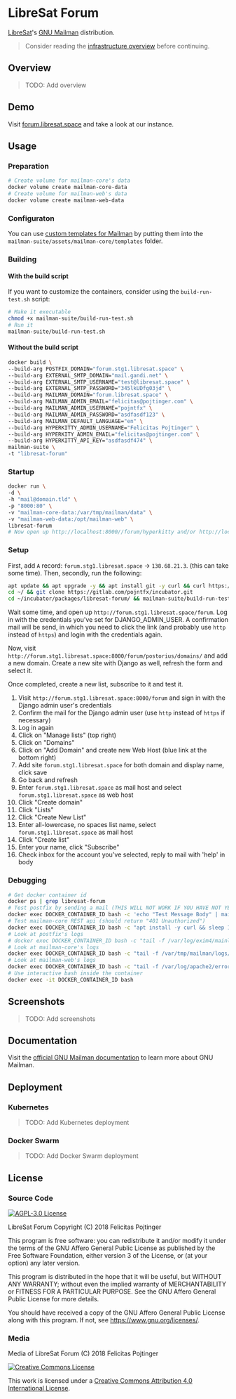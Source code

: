 # LibreSat Forum

[LibreSat](http://libresat.space/)'s [GNU Mailman](http://www.list.org/) distribution.

> Consider reading the [infrastructure overview](https://github.com/opensdcp/opensdcp-infrastructure#overview) before continuing.

## Overview

> TODO: Add overview

## Demo

Visit [forum.libresat.space](https://forum.libresat.space) and take a look at our instance.

## Usage

### Preparation

```bash
# Create volume for mailman-core's data
docker volume create mailman-core-data
# Create volume for mailman-web's data
docker volume create mailman-web-data
```

### Configuraton

You can use [custom templates for Mailman](http://docs.mailman3.org/en/latest/config-core.html#configure-templates) by putting them into the `mailman-suite/assets/mailman-core/templates` folder.

### Building

#### With the build script

If you want to customize the containers, consider using the `build-run-test.sh` script:

```bash
# Make it executable
chmod +x mailman-suite/build-run-test.sh
# Run it
mailman-suite/build-run-test.sh
```

#### Without the build script

```bash
docker build \
--build-arg POSTFIX_DOMAIN="forum.stg1.libresat.space" \
--build-arg EXTERNAL_SMTP_DOMAIN="mail.gandi.net" \
--build-arg EXTERNAL_SMTP_USERNAME="test@libresat.space" \
--build-arg EXTERNAL_SMTP_PASSWORD="345lkUDfg03jd" \
--build-arg MAILMAN_DOMAIN="forum.libresat.space" \
--build-arg MAILMAN_ADMIN_EMAIL="felicitas@pojtinger.com" \
--build-arg MAILMAN_ADMIN_USERNAME="pojntfx" \
--build-arg MAILMAN_ADMIN_PASSWORD="asdfasdf123" \
--build-arg MAILMAN_DEFAULT_LANGUAGE="en" \
--build-arg HYPERKITTY_ADMIN_USERNAME="Felicitas Pojtinger" \
--build-arg HYPERKITY_ADMIN_EMAIL="felicitas@pojtinger.com" \
--build-arg HYPERKITTY_API_KEY="asdfasdf474" \
mailman-suite \
-t "libresat-forum"
```

### Startup

```bash
docker run \
-d \
-h "mail@domain.tld" \
-p "8000:80" \
-v "mailman-core-data:/var/tmp/mailman/data" \
-v "mailman-web-data:/opt/mailman-web" \
libresat-forum
# Now open up http://localhost:8000//forum/hyperkitty and/or http://localhost:8000//forum/postorius and sign up!
```

### Setup

First, add `A` record: `forum.stg1.libresat.space` -> `138.68.21.3`. (this can take some time).
Then, secondly, run the following:

```bash
apt update && apt upgrade -y && apt install git -y curl && curl https://get.docker.com/ | bash
cd ~/ && git clone https://gitlab.com/pojntfx/incubator.git
cd ~/incubator/packages/libresat-forum/ && mailman-suite/build-run-test.sh
```

Wait some time, and open up `http://forum.stg1.libresat.space/forum`. Log in with the credentials you've set for DJANGO_ADMIN_USER. A confirmation mail will be send, in which you need to click the link (and probably use `http` instead of `https`) and login with the credentials again.

Now, visit `http://forum.stg1.libresat.space:8000/forum/postorius/domains/` and add a new domain. Create a new site with Django as well, refresh the form and select it.

Once completed, create a new list, subscribe to it and test it.

1.  Visit `http://forum.stg1.libresat.space:8000/forum` and sign in with the Django admin user's credentials
2.  Confirm the mail for the Django admin user (use `http` instead of `https` if necessary)
3.  Log in again
4.  Click on "Manage lists" (top right)
5.  Click on "Domains"
6.  Click on "Add Domain" and create new Web Host (blue link at the bottom right)
7.  Add site `forum.stg1.libresat.space` for both domain and display name, click save
8.  Go back and refresh
9.  Enter `forum.stg1.libresat.space` as mail host and select `forum.stg1.libresat.space` as web host
10. Click "Create domain"
11. Click "Lists"
12. Click "Create New List"
13. Enter all-lowercase, no spaces list name, select `forum.stg1.libresat.space` as mail host
14. Click "Create list"
15. Enter your name, click "Subscribe"
16. Check inbox for the account you've selected, reply to mail with 'help' in body

### Debugging

```bash
# Get docker container id
docker ps | grep libresat-forum
# Test postfix by sending a mail (THIS WILL NOT WORK IF YOU HAVE NOT YET SET UP DOMAIN AS DESCRIBED ABOVE)
docker exec DOCKER_CONTAINER_ID bash -c 'echo "Test Message Body" | mail -s "Test Message Subject" user@domain.tld'
# Test mailman-core REST api (should return "401 Unauthorized")
docker exec DOCKER_CONTAINER_ID bash -c "apt install -y curl && sleep 15 && curl http://localhost:8001/3.1 && apt remove curl"
# Look at postfix's logs
# docker exec DOCKER_CONTAINER_ID bash -c "tail -f /var/log/exim4/mainlog" # This will log all mail traffic, but doesn't currently work
# Look at mailman-core's logs
docker exec DOCKER_CONTAINER_ID bash -c "tail -f /var/tmp/mailman/logs/mailman.log" # When you sign up and verify using hyperkitty/postorius, the REST actions will show up here
# Look at mailman-web's logs
docker exec DOCKER_CONTAINER_ID bash -c "tail -f /var/log/apache2/error.log" # mailman-web's wsgi server logs here
# Use interactive bash inside the container
docker exec -it DOCKER_CONTAINER_ID bash
```

## Screenshots

> TODO: Add screenshots

## Documentation

Visit the [official GNU Mailman documentation](http://docs.mailman3.org/en/latest/) to learn more about GNU Mailman.

## Deployment

### Kubernetes

> TODO: Add Kubernetes deployment

### Docker Swarm

> TODO: Add Docker Swarm deployment

## License

### Source Code

<a rel="license" href="https://www.gnu.org/licenses/agpl.html">
  <img alt="AGPL-3.0 License" style="border-width:0" src="https://www.gnu.org/graphics/agplv3-155x51.png"/>
</a>

LibreSat Forum
Copyright (C) 2018 Felicitas Pojtinger

This program is free software: you can redistribute it and/or modify it under the terms of the GNU Affero General Public License as published by the Free Software Foundation, either version 3 of the License, or (at your option) any later version.

This program is distributed in the hope that it will be useful, but WITHOUT ANY WARRANTY; without even the implied warranty of MERCHANTABILITY or FITNESS FOR A PARTICULAR PURPOSE. See the GNU Affero General Public License for more details.

You should have received a copy of the GNU Affero General Public License along with this program. If not, see <https://www.gnu.org/licenses/>.

### Media

Media of LibreSat Forum (C) 2018 Felicitas Pojtinger

<a rel="license" href="http://creativecommons.org/licenses/by/4.0/">
  <img alt="Creative Commons License" style="border-width:0" src="https://i.creativecommons.org/l/by/4.0/88x31.png"/>
</a>

This work is licensed under a <a rel="license" href="http://creativecommons.org/licenses/by/4.0/">Creative Commons Attribution 4.0 International License</a>.
